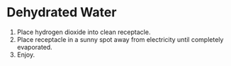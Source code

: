 Dehydrated Water
================

1. Place hydrogen dioxide into clean receptacle.   
2. Place receptacle in a sunny spot away from electricity until completely evaporated.
3. Enjoy.
